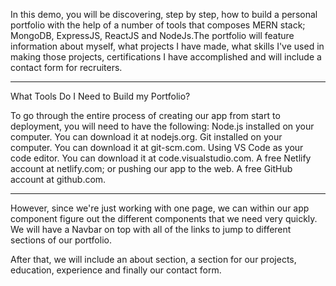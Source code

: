 In this demo, you will be discovering, step by step, how to build a personal portfolio with the help of a number of tools that composes MERN stack; MongoDB, ExpressJS, ReactJS and NodeJs.The portfolio will feature information about myself, what projects I have made, what skills I've used in making those projects, certifications I have accomplished and will include a contact form for recruiters. 

--------------------------------------------------------------------

What Tools Do I Need to Build my Portfolio?

To go through the entire process of creating our app from start to deployment, you will need to have the following:
Node.js installed on your computer. You can download it at nodejs.org.
Git installed on your computer. You can download it at git-scm.com.
Using VS Code as your code editor. You can download it at code.visualstudio.com.
A free Netlify account at netlify.com; or pushing our app to the web.
A free GitHub account at github.com.

---------------------------------------------------------------------

However, since we're just working with one page, we can within our app component figure out the different components that we need very quickly. We will have a Navbar on top with all of the links to jump to different sections of our portfolio.

After that, we will include an about section, a section for our projects, education, experience and finally our contact form.


